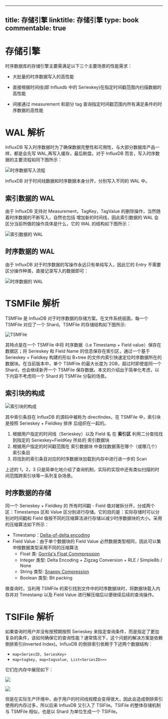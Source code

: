 
---
title: 存储引擎
linktitle: 存储引擎
type: book
commentable: true
---

# 存储引擎

时序数据库的存储引擎主要需满足以下三个主要场景的性能需求：

- 大批量的时序数据写入的高性能

- 直接根据时间线(即 Influxdb 中的 Serieskey)在指定时间戳范围内扫描数据的高性能

- 间接通过 measurement 和部分 tag 查询指定时间戳范围内所有满足条件的时序数据的高性能

# WAL 解析

InfluxDB 写入时序数据时为了确保数据完整性和可用性，与大部分数据库产品一样，都是会先写 WAL,再写入缓存，最后刷盘。对于 InfluxDB 而言，写入时序数据的主要流程如同下图所示：

![时序数据写入流程](https://s2.ax1x.com/2019/11/20/MWlg6x.png)

InfluxDB 对于时间线数据和时序数据本身分开，分别写入不同的 WAL 中。

## 索引数据的 WAL

由于 InfluxDB 支持对 Measurement，TagKey，TagValue 的删除操作，当然随着时序数据的不断写入，自然也包括 增加新的时间线，因此索引数据的 WAL 会区分当前所做的操作具体是什么，它的 WAL 的结构如下图所示：

![索引数据的 WAL](https://s2.ax1x.com/2019/11/20/MWyEN9.md.png)

## 时序数据的 WAL

由于 InfluxDB 对于时序数据的写操作永远只有单纯写入，因此它的 Entry 不需要区分操作种类，直接记录写入的数据即可：

![时序数据的 WAL](https://s2.ax1x.com/2019/11/20/MWync6.png)

# TSMFile 解析

TSMFile 是 InfluxDB 对于时序数据的存储方案。在文件系统层面，每一个 TSMFile 对应了一个 Shard。TSMFile 的存储结构如下图所示:

![TSMFile](https://s2.ax1x.com/2019/11/20/MWyQBD.md.png)

其特点是在一个 TSMFile 中将 时序数据（i.e Timestamp + Field value）保存在数据区；将 Serieskey 和 Field Name 的信息保存在索引区，通过一个基于 Serieskey + Fieldkey 构建的形似 B+tree 的文件内索引快速定位时序数据所在的数据块。在当前版本中，单个 TSMFile 的最大长度为 2GB，超过时即使是同一个 Shard，也会继续新开一个 TSMFile 保存数据。本文的介绍出于简单化考虑，以下内容不考虑同一个 Shard 的 TSMFile 分裂的场景。

## 索引块的构成

![索引块的构成](https://s2.ax1x.com/2019/11/20/MWys4s.png)

其中索引条目在 InfluxDB 的源码中被称为 directIndex。在 TSMFile 中，索引块是按照 Serieskey + Fieldkey 排序 后组织在一起的。

1. 根据用户指定的时间线（Serieskey）以及 Field 名 在 <strong>索引区</strong> 利用二分查找找到指定的 Serieskey+FieldKey 所处的 索引数据块
2. 根据用户指定的时间戳范围在 索引数据块 中查找数据落在哪个（或哪几个）索引条目
3. 将找到的索引条目对应的时序数据块加载到内存中进行进一步的 Scan

上述的 1，2，3 只是简单化地介绍了查询机制，实际的实现中还有类似扫描的时间范围跨索引块等一系列复杂场景。

## 时序数据的存储

同一个 Serieskey + Fieldkey 的 所有时间戳 - Field 值对被拆分开，分成两个区：Timestamps 区和 Value 区分别进行存储。它的目的是：实际存储时可以分别对时间戳和 Field 值按不同的压缩算法进行存储以减少时序数据块的大小。采用的压缩算法如下所示：

- Timestamp：[Delta-of-delta encoding](http://www.vldb.org/pvldb/vol8/p1816-teller.pdf)
- Field Value：由于单个数据块的 Field Value 必然数据类型相同，因此可以集中按数据类型采用不同的压缩算法
  - Float 类: [Gorrila's Float Commpression](http://www.vldb.org/pvldb/vol8/p1816-teller.pdf)
  - Integer 类型: Delta Encoding + Zigzag Conversion + RLE / Simple8b / None
  - String 类型: [Snappy Compression](https://github.com/golang/snappy)
  - Boolean 类型: Bit packing

做查询时，当利用 TSMFile 的索引找到文件中的时序数据块时，将数据块载入内存并对 Timestamp 以及 Field Value 进行解压缩后以便继续后续的查询操作。

# TSIFile 解析

如果查询时用户并没有按预期按照 Serieskey 来指定查询条件，而是指定了更加复杂的条件，该如何确保它的查询性能？通常情况下，这个问题的解决方案是依赖倒排索引(Inverted Index)。InfluxDB 的倒排索引依赖于下述两个数据结构：

- `map<SeriesID, SeriesKey>`
- `map<tagkey, map<tagvalue, List<SeriesID>>>`

它们在内存中展现如下：

![](https://s2.ax1x.com/2019/11/20/MW6eaQ.png)

![](https://s2.ax1x.com/2019/11/20/MW6uPs.png)

但是在实际生产环境中，由于用户的时间线规模会变得很大，因此会造成倒排索引使用的内存过多，所以后来 InfluxDB 又引入了 TSIFile。TSIFile 的整体存储机制与 TSMFile 相似，也是以 Shard 为单位生成一个 TSIFile。

    